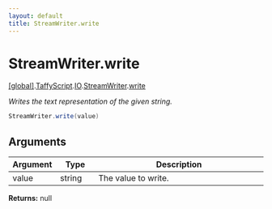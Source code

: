 ```yaml
---
layout: default
title: StreamWriter.write
---
```


# StreamWriter.write

[\[global\]]({{site.baseurl}}/docs/).[TaffyScript]({{site.baseurl}}/docs/TaffyScript/).[IO]({{site.baseurl}}/docs/TaffyScript/IO/).[StreamWriter]({{site.baseurl}}/docs/TaffyScript/IO/StreamWriter/).[write]({{site.baseurl}}/docs/TaffyScript/IO/StreamWriter/write/)

_Writes the text representation of the given string._

```cs
StreamWriter.write(value)
```

## Arguments

<table>
  <col width="15%">
  <col width="15%">
  <thead>
    <tr>
      <th>Argument</th>
      <th>Type</th>
      <th>Description</th>
    </tr>
  </thead>
  <tbody>
    <tr>
      <td>value</td>
      <td>string</td>
      <td>The value to write.</td>
    </tr>
  </tbody>
</table>

**Returns:** null
